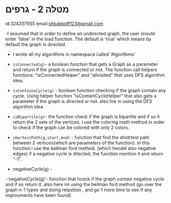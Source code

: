 # מטלה 2 - גרפים 

id:324207935
email:shbabkoff123@gmail.com

-I assumed that in order to define an undirected graph, the user should enter 'false' in the load function.
The default is 'true' which means by default the graph is directed.

- I wrote all my algorithms in namespace called 'Algorithms'
- `isConnected(g)`- a boolean function that gets a Graph as a parameter and return if the graph is connected or not. 
The function call helpers functions: "isConnectedHelper" and "allvisited" that uses DFS algorithm idea.

- `isContainsCycle(g)` - boolean function checking if the graph contain any cycle.
Using helper function "isContainCycleHelper" that also gets a parameter if the graph is directed or not.
also hre in using the DFS algorithm idea

- `isBipartite(g)`- the function check if the graph is bipartite and if so it return the 2 sets of the vertices.
i use the coloring math method in order to check if the graph can be colored with only 2 colors.

- `shortestPath(g,start,end)` - function that find the shotrtest path between 2 vertices(which are parameters of the function).
in this function i use the bellman ford method.
(which hendel also negative edges)
if a negative cycle is ditected, the function mention it and return "-1".
- negativeCycle(g) -

-'negativeCycle(g)'- function that hceck if the graph contain negative cycle and if so return it.
also here im using the bellman ford method (go over the graph n-1 types and doing relaxition , and go 1 more time to see if any improvments have been found)


